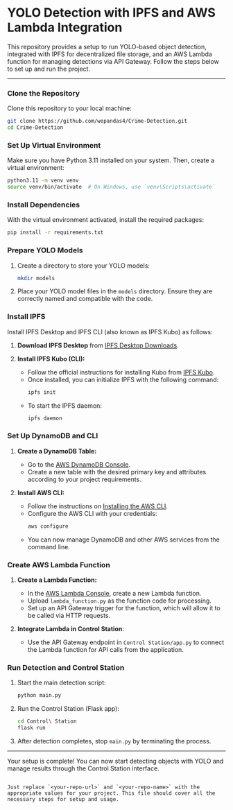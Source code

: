 
# YOLO Detection with IPFS and AWS Lambda Integration

This repository provides a setup to run YOLO-based object detection, integrated with IPFS for decentralized file storage, and an AWS Lambda function for managing detections via API Gateway. Follow the steps below to set up and run the project.

---

### Clone the Repository
Clone this repository to your local machine:

```bash
git clone https://github.com/wepandas4/Crime-Detection.git
cd Crime-Detection
```

### Set Up Virtual Environment
Make sure you have Python 3.11 installed on your system. Then, create a virtual environment:

```bash
python3.11 -m venv venv
source venv/bin/activate  # On Windows, use `venv\Scripts\activate`
```

### Install Dependencies
With the virtual environment activated, install the required packages:

```bash
pip install -r requirements.txt
```

### Prepare YOLO Models
1. Create a directory to store your YOLO models:

    ```bash
    mkdir models
    ```

2. Place your YOLO model files in the `models` directory. Ensure they are correctly named and compatible with the code.

### Install IPFS
Install IPFS Desktop and IPFS CLI (also known as IPFS Kubo) as follows:

1. **Download IPFS Desktop** from [IPFS Desktop Downloads](https://docs.ipfs.io/install/ipfs-desktop/).

2. **Install IPFS Kubo (CLI):**
   - Follow the official instructions for installing Kubo from [IPFS Kubo](https://docs.ipfs.io/how-to/command-line-quick-start/).
   - Once installed, you can initialize IPFS with the following command:
     ```bash
     ipfs init
     ```
   - To start the IPFS daemon:
     ```bash
     ipfs daemon
     ```

### Set Up DynamoDB and CLI
1. **Create a DynamoDB Table:**
   - Go to the [AWS DynamoDB Console](https://console.aws.amazon.com/dynamodb).
   - Create a new table with the desired primary key and attributes according to your project requirements.

2. **Install AWS CLI:**
   - Follow the instructions on [Installing the AWS CLI](https://docs.aws.amazon.com/cli/latest/userguide/install-cliv2.html).
   - Configure the AWS CLI with your credentials:
     ```bash
     aws configure
     ```
   - You can now manage DynamoDB and other AWS services from the command line.

### Create AWS Lambda Function
1. **Create a Lambda Function:**
   - In the [AWS Lambda Console](https://console.aws.amazon.com/lambda/), create a new Lambda function.
   - Upload `lambda_function.py` as the function code for processing.
   - Set up an API Gateway trigger for the function, which will allow it to be called via HTTP requests.

2. **Integrate Lambda in Control Station**:
   - Use the API Gateway endpoint in `Control Station/app.py` to connect the Lambda function for API calls from the application.

### Run Detection and Control Station
1. Start the main detection script:
    ```bash
    python main.py
    ```

2. Run the Control Station (Flask app):
    ```bash
    cd Control\ Station
    flask run
    ```

3. After detection completes, stop `main.py` by terminating the process.

---

Your setup is complete! You can now start detecting objects with YOLO and manage results through the Control Station interface.
```

Just replace `<your-repo-url>` and `<your-repo-name>` with the appropriate values for your project. This file should cover all the necessary steps for setup and usage.
